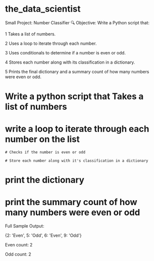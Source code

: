 # the_data_scientist
Small Project: Number Classifier
🔍 Objective: Write a Python script that:

1 Takes a list of numbers.

2 Uses a loop to iterate through each number.

3 Uses conditionals to determine if a number is even or odd.

4 Stores each number along with its classification in a dictionary.

5 Prints the final dictionary and a summary count of how many numbers were even or odd.

# Write a python script that Takes a list of numbers 

# write a loop to iterate through each number on the list

    # Checks if the number is even or odd

    # Store each number along with it's classification in a dictionary

# print the dictionary 
# print the summary count of how many numbers were even or odd

 Full Sample Output:

 {2: 'Even', 5: 'Odd', 6: 'Even', 9: 'Odd'}

Even count: 2

Odd count: 2